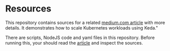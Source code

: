# Resources 
This repository contains sources for a related [medium.com article](https://medium.com/p/70e5b12be492) with more details. It demonstrates how to scale Kubernetes workloads using Keda."

There are scripts, NodeJS code and yaml files in this repository. Before running this, your should read the [article](https://medium.com/p/70e5b12be492) and inspect the sources. 
